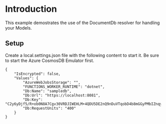 # Introduction

This example demostrates the use of the DocumentDb resolver for handling your Models. 

## Setup

Create a local.settings.json file with the following content to start it. Be sure to start the Azure CosmosDB Emulator first.

```
{
    "IsEncrypted": false,
	"Values": {
		"AzureWebJobsStorage": "",
		"FUNCTIONS_WORKER_RUNTIME": "dotnet",
		"Db:Name": "sampledb",
		"Db:Url": "https://localhost:8081",
		"Db:Key": "C2y6yDjf5/R+ob0N8A7Cgv30VRDJIWEHLM+4QDU5DE2nQ9nDuVTqobD4b8mGGyPMbIZnqyMsEcaGQy67XIw/Jw==",
		"Db:RequestUnits": "400"
	}
}
```
